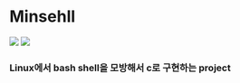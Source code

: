 <h1>Minsehll</h1>

<div align =left>
  <img src="https://img.shields.io/badge/c-A8B9CC?style=for-the-badge&logo=c%2B%2B&logoColor=white">
  <img src="https://img.shields.io/badge/Linux-FCC624?style=for-the-badge&logo=Linux&logoColor=white">
</div>

<h3>Linux에서 bash shell을 모방해서 c로 구현하는 project</h3>
